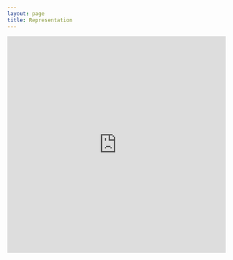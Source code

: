 ```yaml
---
layout: page
title: Representation
---
```

<embed src="https://n-harley.github.io/idyog/representation.pdf" type="application/pdf" width="100%" height="500"/>
